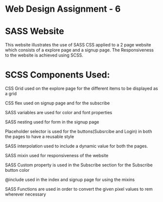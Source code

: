 # Web Design Assignment - 6 

# SASS Website

This website illustrates the use of SASS CSS applied to a 2 page website which consists of a explore page and a signup page.
The Responsiveness to the website is achieved using SCSS. 

# SCSS Components Used:

CSS Grid used on the explore page for the different items to be displayed as a grid

CSS flex used on signup page and for the subscribe 

SASS variables are used for color and font properties

SASS nesting used for form in the signup page

Placeholder selector is used for the buttons(Subsrcibe and Login) in both the pages to have a reusable style

SASS interpolation used to include a dynamic value for both the pages.

SASS mixin used for responsiveness of the website

SASS Custom property is used in the Subscribe section for the Subscribe button color

@include used in the index and signup page for using the mixins
 
SASS Functions are used in order to convert the given pixel values to rem wherever necessary




